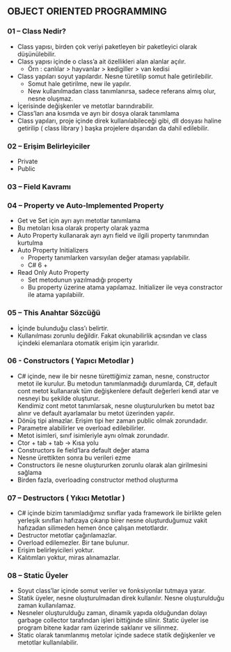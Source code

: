 ## OBJECT ORIENTED PROGRAMMING

### 01 – Class Nedir? 
- Class yapısı, birden çok veriyi paketleyen bir paketleyici olarak düşünülebilir.
- Class yapısı içinde o class’a ait özellikleri alan alanlar açılır.
    - Örn : canlılar > hayvanlar > kedigiller > van kedisi 
- Class yapıları soyut yapılardır. Nesne türetilip somut hale getirilebilir. 
    - Somut hale getirilme, new ile yapılır.
    - New kullanılmadan class tanımlanırsa, sadece referans almış olur, nesne oluşmaz.
- İçerisinde değişkenler ve metotlar barındırabilir.
- Class’ları ana kısımda ve ayrı bir dosya olarak tanımlama
- Class yapıları, proje içinde direk kullanılabileceği gibi, dll dosyası haline getirilip ( class library ) başka projelere dışarıdan da dahil edilebilir.

### 02 – Erişim Belirleyiciler
- Private
- Public

### 03 – Field Kavramı

### 04 – Property ve Auto-Implemented Property
- Get ve Set için ayrı ayrı metotlar tanımlama
- Bu metoları kısa olarak property olarak yazma
- Auto Property kullanarak ayrı ayrı field ve ilgili property tanımından kurtulma
- Auto Property Initializers
    - Property tanımlarken varsıyılan değer ataması yapılabilir.
    - C# 6 + 
- Read Only Auto Property
    - Set metodunun yazılmadığı property
    - Bu property üzerine atama yapılamaz. Initializer ile veya constractor ile atama yapılabiilr.

### 05 – This Anahtar Sözcüğü
- İçinde bulunduğu class’ı belirtir.
- Kullanılması zorunlu değildir. Fakat okunabilirlik açısından ve class içindeki elemanlara otomatik erişim için yararlıdır.

### 06 - Constructors ( Yapıcı Metodlar )
- C# içinde, new ile bir nesne türettiğimiz zaman, nesne, constructor metot ile kurulur. Bu metodun tanımlanmadığı durumlarda, C#, default cont metot kullanarak tüm değişkenlere default değerleri kendi atar ve nesneyi bu şekilde oluşturur.  
Kendimiz cont metot tanımlarsak, nesne oluşturulurken bu metot baz alınır ve default ayarlamalar bu metot üzerinden yapılır.
- Dönüş tipi almazlar. Erişim tipi her zaman public olmak zorundadır.
- Parametre alabilirler ve overload edilebilirler.
- Metot isimleri, sınıf isimleriyle aynı olmak zorundadır.
- Ctor + tab + tab -> Kısa yolu
- Constructors ile field’lara default değer atama
- Nesne ürettikten sonra bu verileri ezme
- Constructors ile nesne oluştururken zorunlu olarak alan girilmesini sağlama
- Birden fazla, overloading constructor method oluşturma

### 07 – Destructors ( Yıkıcı Metotlar )
- C# içinde bizim tanımladığımız sınıflar yada framework ile birlikte gelen yerleşik sınıfları hafızaya çıkarıp birer nesne oluşturduğumuz vakit hafızadan  silimeden hemen önce çalışan metotlardır.
- Destructor metotlar çağırılamazlar.
- Overload edilemezler. Bir tane bulunur.
- Erişim belirleyicileri yoktur.
- Kalıtımları yoktur, miras alınamazlar.

### 08 – Static Üyeler
- Soyut class’lar içinde somut veriler ve fonksiyonlar tutmaya yarar.
- Statik üyeler, nesne oluşturulmadan direk kullanılır. Nesne oluşturulduğu zaman kullanılamaz.
- Nesneler oluşturulduğu zaman, dinamik yapıda olduğundan dolayı garbage collector tarafından işleri bittiğinde silinir. Static üyeler ise program bitene kadar ram üzerinde saklanır ve silinmez.
- Static olarak tanımlanmış metolar içinde sadece statik değişkenler ve metotlar kullanılabilir.